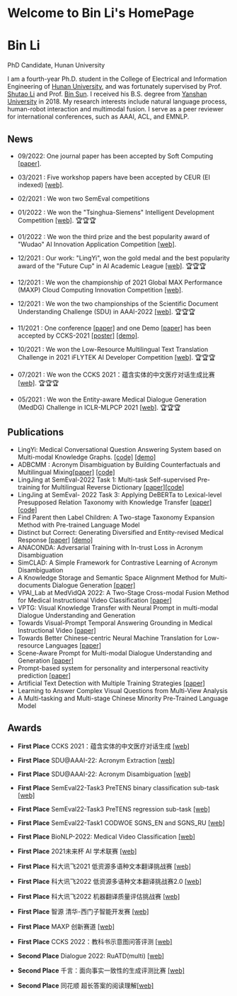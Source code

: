 # Welcome to Bin Li's HomePage
<h1>Bin Li</h1>
<p>PhD Candidate, Hunan University
<!--                        <br>Changsha, China</br>-->
</p>

I am a fourth-year Ph.D. student in the College of Electrical and Information Engineering of [Hunan University](https://www.hnu.edu.cn/), and was fortunately supervised by Prof. [Shutao Li](http://eeit.hnu.edu.cn/info/1279/5237.htm) and Prof. [Bin Sun](http://eeit.hnu.edu.cn/info/1549/8165.htm). I received his B.S. degree from [Yanshan University](https://www.ysu.edu.cn/) in 2018. My research interests include natural language process, human-robot interaction and multimodal fusion. I serve as a peer reviewer for international conferences, such as AAAI, ACL, and EMNLP.

## News

- 09/2022: One journal paper has been accepted by Soft Computing [[paper]](https://www.dialog-21.ru/media/5777/libplusetal104.pdf).
- 03/2021 : Five workshop papers have been accepted by CEUR (EI indexed) [[web]](http://ceur-ws.org/Vol-3164/).
- 02/2021 : We won two SemEval competitions
- 01/2022 : We won the "Tsinghua-Siemens" Intelligent Development Competition [[web]](https://www.biendata.xyz/wudao/#/winners). 🏆🏆🏆
- 01/2022 : We won the third prize and the best popularity award of "Wudao" AI Innovation Application Competition [[web]](https://www.biendata.xyz/wudao/#/winners).
- 12/2021 : Our work: "LingYi", won the gold medal and the best popularity award of the "Future Cup" in AI Academic League [[web]](https://www.sohu.com/a/501144845_120525967). 🏆🏆🏆
- 12/2021 : We won the championship of 2021 Global MAX Performance (MAXP) Cloud Computing Innovation Competition [[web]](https://www.biendata.xyz/competition/maxp_innovation/).
- 12/2021 : We won the two championships of the Scientific Document Understanding Challenge (SDU) in AAAI-2022 [[web]](https://sites.google.com/view/sdu-aaai22/home). 🏆🏆🏆

- 11/2021 : One conference [[paper]](http://sigkg.cn/ccks2021/?page_id=669) and one Demo [[paper]](http://sigkg.cn/ccks2021/?page_id=749) has been accepted by CCKS-2021 [[poster]](https://hub.baai.ac.cn/view/13215) [[demo]](https://hub.baai.ac.cn/view/13281).
- 10/2021 : We won the Low-Resource Multilingual Text Translation Challenge in 2021 iFLYTEK AI Developer Competition [[web]](http://challenge.xfyun.cn/topic/info?type=multi-language-2021). 🏆🏆🏆
- 07/2021 : We won the CCKS 2021：蕴含实体的中文医疗对话生成比赛 [[web]](https://www.biendata.xyz/competition/ccks_2021_mdg/winners/).  🏆🏆🏆
- 05/2021 : We won the Entity-aware Medical Dialogue Generation (MedDG) Challenge in ICLR-MLPCP 2021 [[web]](https://competitions.codalab.org/competitions/30755#learn_the_details). 🏆🏆🏆

## Publications

- LingYi: Medical Conversational Question Answering System based on Multi-modal Knowledge Graphs. [[code]](https://github.com/WENGSYX/LingYi) [[demo]](http://kg.wengsyx.com/)
- ADBCMM : Acronym Disambiguation by Building Counterfactuals and Multilingual Mixing[[paper]](http://ceur-ws.org/Vol-3164/paper20.pdf) [[code]](https://github.com/WENGSYX/ADBCMM)
- LingJing at SemEval-2022 Task 1: Multi-task Self-supervised Pre-training for Multilingual Reverse Dictionary [[paper]](https://aclanthology.org/2022.semeval-1.4/)[[code]](https://github.com/WENGSYX/Semeval/tree/main/1)
- LingJing at SemEval- 2022 Task 3: Applying DeBERTa to Lexical-level Presupposed Relation Taxonomy with Knowledge Transfer [[paper]](https://aclanthology.org/2022.semeval-1.30/)[[code]](https://github.com/WENGSYX/Semeval/tree/main/3)
- Find Parent then Label Children: A Two-stage Taxonomy Expansion Method with Pre-trained Language Model 
- Distinct but Correct: Generating Diversified and Entity-revised Medical Response [[paper]](https://arxiv.org/abs/2108.01266) [[demo]](http://med.wengsyx.com/)
- ANACONDA: Adversarial Training with In-trust Loss in Acronym Disambiguation
- SimCLAD: A Simple Framework for Contrastive Learning of Acronym Disambiguation
- A Knowledge Storage and Semantic Space Alignment Method for Multi-documents Dialogue Generation [[paper]](https://aclanthology.org/2022.dialdoc-1.14/)
- VPAI_Lab at MedVidQA 2022: A Two-Stage Cross-modal Fusion Method for Medical Instructional Video Classification [[paper]](https://aclanthology.org/2022.bionlp-1.21/)
- VPTG: Visual Knowledge Transfer with Neural Prompt in multi-modal Dialogue Understanding and Generation
- Towards Visual-Prompt Temporal Answering Grounding in Medical Instructional Video [[paper]](https://arxiv.org/abs/2203.06667)
- Towards Better Chinese-centric Neural Machine Translation for Low-resource Languages [[paper]](https://arxiv.org/abs/2204.04344)
- Scene-Aware Prompt for Multi-modal Dialogue Understanding and Generation [[paper]](https://arxiv.org/abs/2207.01823)
- Prompt-based system for personality and interpersonal reactivity prediction [[paper]](https://www.softwareimpacts.com/article/S2665-9638(22)00040-9/fulltext#:~:text=The%20prompt-based%20method%20consists%20of%20a%20pre-trained%20model,and%20interpersonal%20reactivity%20prediction.%206.%20Publications%20and%20impacts)
- Artificial Text Detection with Multiple Training Strategies [[paper]](https://www.dialog-21.ru/media/5777/libplusetal104.pdf)
- Learning to Answer Complex Visual Questions from Multi-View Analysis
- A Multi-tasking and Multi-stage Chinese Minority Pre-Trained Language Model


## Awards
- **First Place**   CCKS 2021：蕴含实体的中文医疗对话生成 [[web]](https://www.biendata.xyz/competition/ccks_2021_mdg/)
- **First Place**   SDU@AAAI-22:  Acronym Extraction [[web]](https://competitions.codalab.org/competitions/34925)
- **First Place**   SDU@AAAI-22:  Acronym Disambiguation [[web]](https://competitions.codalab.org/competitions/34899)
- **First Place**   SemEval22-Task3 PreTENS binary classification sub-task [[web]](https://codalab.lisn.upsaclay.fr/competitions/1292#results)
- **First Place**   SemEval22-Task3 PreTENS regression sub-task [[web]](https://codalab.lisn.upsaclay.fr/competitions/1290)
- **First Place**   SemEval22-Task1 CODWOE SGNS_EN and SGNS_RU [[web]](https://competitions.codalab.org/competitions/34022)
- **First Place**   BioNLP-2022:   Medical Video Classification [[web]](https://codalab.lisn.upsaclay.fr/competitions/1058)

- **First Place**   2021未来杯 AI 学术联赛 [[web]](https://ai.futurelab.tv/contest_detail/22)
- **First Place**  科大讯飞2021 低资源多语种文本翻译挑战赛 [[web]](http://challenge.xfyun.cn/topic/info?type=multi-language-2021)
- **First Place**  科大讯飞2022 低资源多语种文本翻译挑战赛2.0 [[web]](https://challenge.xfyun.cn/topic/info?type=multi-language-2022)
- **First Place**  科大讯飞2022 机器翻译质量评估挑战赛 [[web]](https://challenge.xfyun.cn/topic/info?type=translation-quality)
- **First Place**  智源 清华-西门子智能开发赛 [[web]](https://www.biendata.xyz/competition/qhxmz/)
- **First Place**  MAXP 创新赛道 [[web]](https://www.biendata.xyz/competition/maxp_innovation/)
- **First Place**  CCKS 2022：教科书示意图问答评测 [[web]](https://www.biendata.xyz/competition/ccks2022dqa/)
- **Second Place** Dialogue 2022: RuATD(multi) [[web]](https://www.kaggle.com/c/ruatd-2022-multi-task/leaderboard)
- **Second Place** 千言：面向事实一致性的生成评测比赛 [[web]](https://aistudio.baidu.com/aistudio/competition/detail/105/0/leaderboard)
- **Second Place** 同花顺 超长答案的阅读理解[[web]](http://contest.aicubes.cn/#/detail?topicId=25)